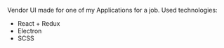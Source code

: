 Vendor UI made for one of my Applications for a job.
Used technologies:
- React + Redux
- Electron
- SCSS